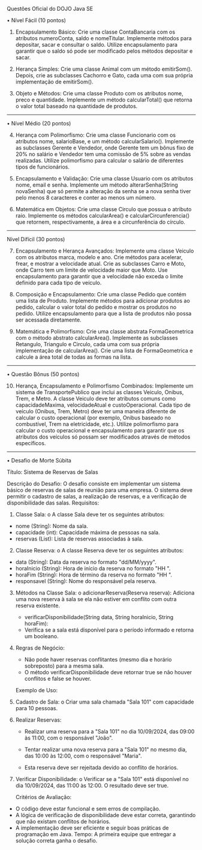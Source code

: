 Questões Oficial do DOJO Java SE

• Nível Fácil (10 pontos)

1. Encapsulamento Básico:
   Crie uma classe ContaBancaria com os atributos numeroConta, saldo e nomeTitular. Implemente métodos para depositar, sacar e consultar o saldo. Utilize encapsulamento para garantir que o saldo só pode ser modificado pelos métodos depositar e sacar.


2. Herança Simples:
   Crie uma classe Animal com um método emitirSom(). Depois, crie as subclasses Cachorro e Gato, cada uma com sua própria implementação de emitirSom().


3. Objeto e Métodos:
   Crie uma classe Produto com os atributos nome, preco e quantidade. Implemente um método calcularTotal() que retorna o valor total baseado na quantidade de produtos.

---

• Nível Médio (20 pontos)


4. Herança com Polimorfismo:
   Crie uma classe Funcionario com os atributos nome, salarioBase, e um método calcularSalario(). Implemente as subclasses Gerente e Vendedor, onde Gerente tem um bônus fixo de 20% no salário e Vendedor tem uma comissão de 5% sobre as vendas realizadas. Utilize polimorfismo para calcular o salário de diferentes tipos de funcionários.


5. Encapsulamento e Validação:
   Crie uma classe Usuario com os atributos nome, email e senha. Implemente um método alterarSenha(String novaSenha) que só permite a alteração da senha se a nova senha tiver pelo menos 8 caracteres e conter ao menos um número.


6. Matemática em Objetos:
   Crie uma classe Circulo que possua o atributo raio. Implemente os métodos calcularArea() e calcularCircunferencia() que retornem, respectivamente, a área e a circunferência do círculo.

---

Nível Difícil (30 pontos)

7. Encapsulamento e Herança Avançados:
   Implemente uma classe Veiculo com os atributos marca, modelo e ano. Crie métodos para acelerar, frear, e mostrar a velocidade atual. Crie as subclasses Carro e Moto, onde Carro tem um limite de velocidade maior que Moto. Use encapsulamento para garantir que a velocidade não exceda o limite definido para cada tipo de veículo.


8. Composição e Encapsulamento:
   Crie uma classe Pedido que contém uma lista de Produto. Implemente métodos para adicionar produtos ao pedido, calcular o valor total do pedido e mostrar os produtos no pedido. Utilize encapsulamento para que a lista de produtos não possa ser acessada diretamente.


9. Matemática e Polimorfismo:
   Crie uma classe abstrata FormaGeometrica com o método abstrato calcularArea(). Implemente as subclasses Retangulo, Triangulo e Circulo, cada uma com sua própria implementação de calcularArea(). Crie uma lista de FormaGeometrica e calcule a área total de todas as formas na lista.

---

• Questão Bônus (50 pontos)

10. Herança, Encapsulamento e Polimorfismo Combinados:
    Implemente um sistema de TransportePublico que inclui as classes Veiculo, Onibus, Trem, e Metro. A classe Veiculo deve ter atributos comuns como capacidadeMaxima, velocidadeAtual e custoOperacional. Cada tipo de veículo (Onibus, Trem, Metro) deve ter uma maneira diferente de calcular o custo operacional (por exemplo, Onibus baseado no combustível, Trem na eletricidade, etc.). Utilize polimorfismo para calcular o custo operacional e encapsulamento para garantir que os atributos dos veículos só possam ser modificados através de métodos específicos.

---

• Desafio de Morte Súbita

Título: Sistema de Reservas de Salas


Descrição do Desafio: O desafio consiste em implementar um sistema básico de reservas de salas de reunião para uma empresa. O sistema deve permitir o cadastro de salas, a realização de reservas, e a verificação de disponibilidade das salas.
Requisitos:
1. Classe Sala:
   o A classe Sala deve ter os seguintes atributos:
* nome (String): Nome da sala.
* capacidade (int): Capacidade máxima de pessoas na sala.
* reservas (List<Reserva>): Lista de reservas associadas à sala.
2. Classe Reserva:
   o A classe Reserva deve ter os seguintes atributos:
* data (String): Data da reserva no formato "dd/MM/yyyy".
* horaInicio (String): Hora de início da reserva no formato "HH
  ".
* horaFim (String): Hora de término da reserva no formato "HH
  ".
* responsavel (String): Nome do responsável pela reserva.
3. Métodos na Classe Sala:
   o adicionarReserva(Reserva reserva): Adiciona uma nova reserva à sala se ela não estiver em conflito com outra reserva existente.


   - verificarDisponibilidade(String data, String horaInicio, String horaFim):
   - Verifica se a sala está disponível para o período informado e retorna um booleano.
4. Regras de Negócio:
  

   - Não pode haver reservas conflitantes (mesmo dia e horário sobreposto) para a mesma sala.
   - O método verificarDisponibilidade deve retornar true se não houver conflitos e false se houver.


   Exemplo de Uso:
1. Cadastro de Sala:
   o Criar uma sala chamada "Sala 101" com capacidade para 10 pessoas.


2. Realizar Reservas:


   - Realizar uma reserva para a "Sala 101" no dia 10/09/2024, das 09:00 às 11:00, com o responsável "João".

 
   - Tentar realizar uma nova reserva para a "Sala 101" no mesmo dia, das 10:00 às 12:00, com o responsável "Maria".
   - Esta reserva deve ser rejeitada devido ao conflito de horários.


3. Verificar Disponibilidade:
   o Verificar se a "Sala 101" está disponível no dia 10/09/2024, das 11:00 às 12:00. O resultado deve ser true.


   Critérios de Avaliação:
* O código deve estar funcional e sem erros de compilação.
* A lógica de verificação de disponibilidade deve estar correta, garantindo que não existam conflitos de horários.
* A implementação deve ser eficiente e seguir boas práticas de programação em Java.
  Tempo: A primeira equipe que entregar a solução correta ganha o desafio.

